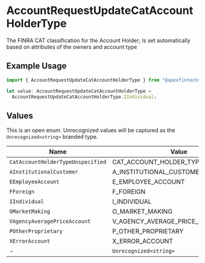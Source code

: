 # AccountRequestUpdateCatAccountHolderType

The FINRA CAT classification for the Account Holder; Is set automatically based on attributes of the owners and account type

## Example Usage

```typescript
import { AccountRequestUpdateCatAccountHolderType } from "@apexfintechsolutions/ascend-sdk/models/components";

let value: AccountRequestUpdateCatAccountHolderType =
  AccountRequestUpdateCatAccountHolderType.IIndividual;
```

## Values

This is an open enum. Unrecognized values will be captured as the `Unrecognized<string>` branded type.

| Name                                | Value                               |
| ----------------------------------- | ----------------------------------- |
| `CatAccountHolderTypeUnspecified`   | CAT_ACCOUNT_HOLDER_TYPE_UNSPECIFIED |
| `AInstitutionalCustomer`            | A_INSTITUTIONAL_CUSTOMER            |
| `EEmployeeAccount`                  | E_EMPLOYEE_ACCOUNT                  |
| `FForeign`                          | F_FOREIGN                           |
| `IIndividual`                       | I_INDIVIDUAL                        |
| `OMarketMaking`                     | O_MARKET_MAKING                     |
| `VAgencyAveragePriceAccount`        | V_AGENCY_AVERAGE_PRICE_ACCOUNT      |
| `POtherProprietary`                 | P_OTHER_PROPRIETARY                 |
| `XErrorAccount`                     | X_ERROR_ACCOUNT                     |
| -                                   | `Unrecognized<string>`              |